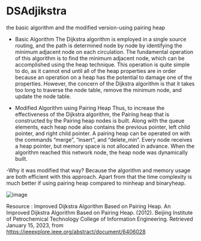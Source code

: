 # DSAdjikstra
the basic algorithm and the modified version-using pairing heap

- Basic Algorithm
The Dijkstra algorithm is employed in a single source routing, and the path is determined node by node by identifying the minimum adjacent node on each circulation. The fundamental operation of this algorithm is to find the minimum adjacent node, which can be accomplished using the heap technique. This operation is quite simple to do, as it cannot end until all of the heap properties are in order because an operation on a heap has the potential to damage one of the properties. However, the concern of the Dijkstra algorithm is that it takes too long to traverse the node table, remove the minimum node, and update the node table. 

- Modified Algorithm using Pairing Heap
Thus, to increase the effectiveness of the Dijkstra algorithm, the Pairing heap that is constructed by the Pairing heap nodes is built. Along with the queue elements, each heap node also contains the previous pointer, left child pointer, and right child pointer. A pairing heap can be operated on with the commands “merge”, “insert”, and “delete_min”. Every node receives a heap pointer, but memory space is not allocated in advance. When the algorithm reached this network node, the heap node was dynamically built. 

-Why it was modified that way?
Because the algorithm and memory usage are both efficient with this approach. Apart from that the time complexity is much better if using pairing heap compared to minheap and binaryheap.

![image](https://user-images.githubusercontent.com/95832485/213965743-753893b7-3ae8-4a23-86bb-2f8e13815a0e.png)


Resource :
Improved Dijkstra Algorithm Based on Pairing Heap. An Improved Dijkstra Algorithm Based on Pairing Heap. (2012). Beijing Institute of Petrochemical Technology College of Information Engineering. Retrieved January 15, 2023, from
https://ieeexplore.ieee.org/abstract/document/6406028  
